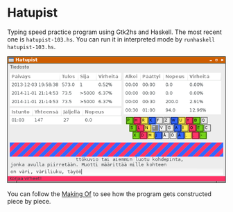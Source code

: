 # Hatupist

Typing speed practice program using Gtk2hs and Haskell. The most recent one is `hatupist-103.hs`. You can run it in interpreted mode by `runhaskell hatupist-103.hs`.

![](Hatupist_002.png)

You can follow the 
[Making Of](/MakingOf)
to see how the program gets constructed piece by piece.

